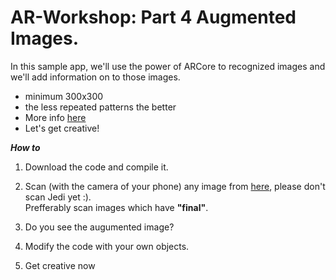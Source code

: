 # AR-Workshop:  Part 4 Augmented Images.
In this sample app, we'll use the power of ARCore to recognized images and we'll add information on to those images.<br/> 
- minimum 300x300
- the less repeated patterns the better
- More info [here](https://developers.google.com/ar/develop/unity/augmented-images/)
- Let's get creative!

***How to***
1. Download the code and compile it.  

2. Scan (with the camera of your phone) any image from [here](https://github.com/edward-sentongo/AR-Workshop-Augumented-Images/tree/master/ImagesToPrintOrScan), please don't scan Jedi yet :).  
Prefferably scan images which have <strong>"final"</strong>.   

3. Do you see the augumented image?  

4. Modify the code with your own objects.

5. Get creative now



